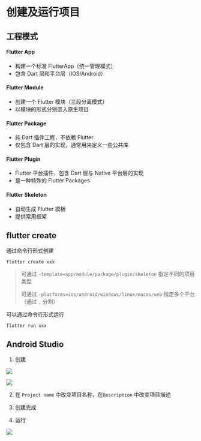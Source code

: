 # 创建及运行项目

## 工程模式

#### Flutter App

- 构建一个标准 FlutterApp（统一管理模式）
- 包含 Dart 层和平台层（IOS/Android）

#### Flutter Module

- 创建一个 Flutter 模块（三段分离模式）
- 以模块的形式分别嵌入原生项目

#### Flutter Package

- 纯 Dart 插件工程，不依赖 Flutter
- 仅包含 Dart 层的实现，通常用来定义一些公共库

#### Flutter Plugin

- Flutter 平台插件，包含 Dart 层与 Native 平台层的实现
- 是一种特殊的 Flutter Packages

#### Flutter Skeleton

- 自动生成 Flutter 模板
- 提供常用框架

## flutter create

通过命令行形式创建

```shell
flutter create xxx
```

> 可通过 `-template=app/module/package/plugin/skeleton` 指定不同的项目类型
>
> 可通过 `-platforms=ios/android/windows/linux/macos/web` 指定多个平台（通过 `,` 分割）

可以通过命令行形式运行

```shell
flutter run xxx
```

## Android Studio

1. 创建

![](https://cdn.jsdelivr.net/gh/kingmusi/blogImages/img/202302051926642.png)

![](https://cdn.jsdelivr.net/gh/kingmusi/blogImages/img/202302051926120.png)

2. 在 `Project name` 中改变项目名称，在`Description` 中改变项目描述
3. 创建完成

4. 运行

![](https://cdn.jsdelivr.net/gh/kingmusi/blogImages/img/202302051926460.png)

